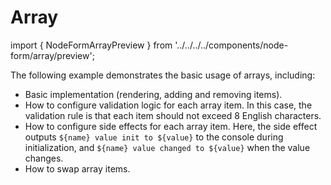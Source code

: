 # Array

import { NodeFormArrayPreview } from '../../../../components/node-form/array/preview';

The following example demonstrates the basic usage of arrays, including:

* Basic implementation (rendering, adding and removing items).
* How to configure validation logic for each array item. In this case, the validation rule is that each item should not exceed 8 English characters.
* How to configure side effects for each array item. Here, the side effect outputs `${name} value init to ${value}` to the console during initialization, and `${name} value changed to ${value}` when the value changes.
* How to swap array items.

<NodeFormArrayPreview />
